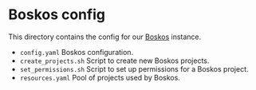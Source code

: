 # Boskos config

This directory contains the config for our
[Boskos](https://github.com/kubernetes/test-infra/tree/master/boskos) instance.

- `config.yaml` Boskos configuration.
- `create_projects.sh` Script to create new Boskos projects.
- `set_permissions.sh` Script to set up permissions for a Boskos project.
- `resources.yaml` Pool of projects used by Boskos.
